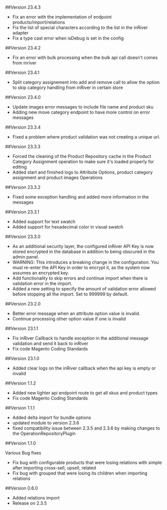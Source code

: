##Version 23.4.3
- Fix an error with the implementation of endpoint products/import/relations
- Fix the list of special characters according to the list in the inRiver adapter
- Fix a type cast error when isDebug is set in the config

##Version 23.4.2
- Fix an error with bulk processing when the bulk api call doesn't comes from inriver

##Version 23.4.1
- Split category assignement into add and remove call to allow the option to skip category handling from inRiver in certain store

##Version 23.4.0
- Update images error messages to include file name and product sku
- Adding new move category endpoint to have more control on error messages

##Version 23.3.4
- Fixed a problem where product validation was not creating a unique url. 

##Version 23.3.3
- Forced the cleaning of the Product Repository cache in the Product Category Assignment operation to make sure it's loaded properly for editing
- Added start and finished logs to Attribute Options, product category assignment and product images Operations

##Version 23.3.2
- Fixed some exception handling and added more information in the messages

##Version 23.3.1
- Added support for text swatch
- Added support for hexadecimal color in visual swatch

##Version 23.3.0
- As an additional security layer, the configured inRiver API Key is now stored encrypted in the database in addition to being obscured in the admin panel.
- WARNING: This introduces a breaking change in the configuration. You must re-enter the API Key in order to encrypt it, as the system now assumes an encrypted key.
- Add functionality to skip errors and continue import when there is validation error in the import.
- Added a new setting to specify the amount of validation error allowed before stopping all the import. Set to 999999 by default.

##Version 23.2.0
- Better error message when an attribute option value is invalid.
- Continue processing other option value if one is invalid

##Version 23.1.1
- Fix inRiver Callback to handle exception in the additional message validation and send it back to inRiver
- Fix code Magento Coding Standards

##Version 23.1.0
- Added clear logs on the inRiver callback when the api key is empty or invalid

##Version 1.1.2
- Added new lighter api endpoint route to get all skus and product types
- Fix code Magento Coding Standards 
 
##Version 1.1.1
- Added delta import for  bundle options
- updated module to version 2.3.6
- fixed compatibility issue between 2.3.5 and 2.3.6 by making changes to the OperationRepositoryPlugin
 
 
##Version 1.1.0
 
Various Bug fixes
- Fix bug with configurable products that were losing relations with simple after importing cross-sell, upsell, related
- Fix bug with grouped that were losing its children when importing relations
 
##Version 0.6.0
 - Added relations import
 - Release on 2.3.5
